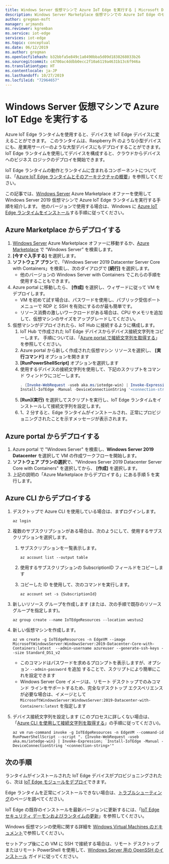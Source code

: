 ```yaml
---
title: Windows Server 仮想マシンで Azure IoT Edge を実行する | Microsoft Docs
description: Windows Server Marketplace 仮想マシンでの Azure IoT Edge のセットアップ手順
author: gregman-msft
manager: arjmands
ms.reviewer: kgremban
ms.service: iot-edge
services: iot-edge
ms.topic: conceptual
ms.date: 06/12/2019
ms.author: gregman
ms.openlocfilehash: b32bbfa5e849c1a0490bba5d09d1838268033b26
ms.sourcegitcommit: c4700ac4ddbb0ecc2f10a6119a4631b13c6f946a
ms.translationtype: HT
ms.contentlocale: ja-JP
ms.lasthandoff: 10/27/2019
ms.locfileid: "72964657"
---
```

# <a name="run-azure-iot-edge-on-windows-server-virtual-machines"></a>Windows Server 仮想マシンで Azure IoT Edge を実行する

Azure IoT Edge ランタイムを使用すると、デバイスを IoT Edge デバイスに変えることができます。 このランタイムは、Raspberry Pi のような小型デバイスにも、産業用サーバーのような大型デバイスにもデプロイすることができます。 IoT Edge ランタイムを使用してデバイスを構成すると、クラウドからデバイスへのビジネス ロジックのデプロイを開始できます。

IoT Edge ランタイムの動作とランタイムに含まれるコンポーネントについては、「[Azure IoT Edge ランタイムとそのアーキテクチャの概要](iot-edge-runtime.md)」を参照してください。

この記事では、[Windows Server](https://azuremarketplace.microsoft.com/marketplace/apps/microsoftwindowsserver.windowsserver?tab=Overview) Azure Marketplace オファーを使用して Windows Server 2019 仮想マシンで Azure IoT Edge ランタイムを実行する手順を紹介します。 他のバージョンで使用する場合は、Windows に [Azure IoT Edge ランタイムをインストール](how-to-install-iot-edge-windows.md)する手順に従ってください。

## <a name="deploy-from-the-azure-marketplace"></a>Azure Marketplace からデプロイする

1.  [Windows Server](https://azuremarketplace.microsoft.com/marketplace/apps/microsoftwindowsserver.windowsserver?tab=Overview) Azure Marketplace オファーに移動するか、[Azure Marketplace](https://azuremarketplace.microsoft.com/) で “Windows Server” を検索します。
2.  **[今すぐ入手する]** を選択します。 
3.  **ソフトウェア プラン**で、「Windows Server 2019 Datacenter Server Core with Containers」を検索し、次のダイアログで **[続行]** を選択します。
    * 他のバージョンの Windows Server with Containers でこれらの手順を使用することもできます。
4.  Azure portal に移動したら、 **[作成]** を選択し、ウィザードに従って VM をデプロイします。 
    *   VM を初めて試す場合は、パスワードを使用し、パブリック受信ポート メニューで RDP と SSH を有効にするのが最も簡単です。 
    *   リソース消費の激しいワークロードがある場合は、CPU やメモリを追加して、仮想マシンのサイズをアップグレードしてください。
5.  仮想マシンがデプロイされたら、IoT Hub に接続するように構成します。
    1.  IoT Hub で作成された IoT Edge デバイスからデバイス接続文字列をコピーします。 手順については、「[Azure portal で接続文字列を取得する](how-to-register-device.md#retrieve-the-connection-string-in-the-azure-portal)」を参照してください。
    1.  Azure portal から新しく作成された仮想マシン リソースを選択し、 **[実行コマンド]** オプションを開きます
    1.  **[RunPowerShellScript]** オプションを選択します
    1.  使用するデバイスの接続文字列を使用して、下記のスクリプトをコマンド ウィンドウにコピーします。 
        ```powershell
        . {Invoke-WebRequest -useb aka.ms/iotedge-win} | Invoke-Expression; `
        Install-IoTEdge -Manual -DeviceConnectionString '<connection-string>'
        ```
    1.  **[Run]\(実行\)** を選択してスクリプトを実行し、IoT Edge ランタイムをインストールして接続文字列を設定します。
    1.  1、2 分すると、Edge ランタイムがインストールされ、正常にプロビジョニングされたことを示すメッセージが表示されます。

## <a name="deploy-from-the-azure-portal"></a>Azure portal からデプロイする

1. Azure portal で "Windows Server" を検索し、**Windows Server 2019 Datacenter** を選択して VM の作成ワークフローを開始します。 
2. **ソフトウェア プランの選択**で、"Windows Server 2019 Datacenter Server Core with Containers" を選択してから、 **[作成]** を選択します。
3. 上記の説明の「Azure Marketplace からデプロイする」にある手順 5 を実行します。

## <a name="deploy-from-azure-cli"></a>Azure CLI からデプロイする

1. デスクトップで Azure CLI を使用している場合は、まずログインします。

   ```azurecli-interactive
   az login
   ```

1. 複数のサブスクリプションがある場合は、次のようにして、使用するサブスクリプションを選択します。
   1. サブスクリプションを一覧表示します。

      ```azurecli-interactive
      az account list --output table
      ```

   1. 使用するサブスクリプションの SubscriptionID フィールドをコピーします
   1. コピーした ID を使用して、次のコマンドを実行します。

      ```azurecli-interactive 
      az account set -s {SubscriptionId}
      ```

1. 新しいリソース グループを作成します (または、次の手順で既存のリソース グループを指定します)。

   ```azurecli-interactive
   az group create --name IoTEdgeResources --location westus2
   ```

1. 新しい仮想マシンを作成します。

   ```azurecli-interactive
   az vm create -g IoTEdgeResources -n EdgeVM --image MicrosoftWindowsServer:WindowsServer:2019-Datacenter-Core-with-Containers:latest  --admin-username azureuser --generate-ssh-keys --size Standard_DS1_v2
   ```

   * このコマンドはパスワードを求めるプロンプトを表示しますが、オプション `--admin-password` を追加 することで、スクリプトにより簡単にこれを設定できます
   * Windows Server Core イメージは、リモート デスクトップでのみコマンド ラインをサポートするため、完全なデスクトップ エクスペリエンスが必要な場合は、イメージとして `MicrosoftWindowsServer:WindowsServer:2019-Datacenter-with-Containers:latest` を指定します

1. デバイス接続文字列を設定します (このプロセスに詳しくない場合は、「[Azure CLI を使用して接続文字列を取得する](how-to-register-device.md#retrieve-the-connection-string-with-the-azure-cli)」の手順に従ってください)。

   ```azurecli-interactive
   az vm run-command invoke -g IoTEdgeResources -n EdgeVM --command-id RunPowerShellScript --script ". {Invoke-WebRequest -useb aka.ms/iotedge-win} | Invoke-Expression; `Install-IoTEdge -Manual -DeviceConnectionString '<connection-string>'"
   ```

## <a name="next-steps"></a>次の手順

ランタイムがインストールされた IoT Edge デバイスがプロビジョニングされたら、次は [IoT Edge モジュールをデプロイ](how-to-deploy-modules-portal.md)できます。

Edge ランタイムを正常にインストールできない場合は、[トラブルシューティング](troubleshoot.md)のページを調べてください。

IoT Edge の既存のインストールを最新バージョンに更新するには、「[IoT Edge セキュリティ デーモンおよびランタイムの更新](how-to-update-iot-edge.md)」を参照してください。

Windows 仮想マシンの使用に関する詳細を [Windows Virtual Machines のドキュメント](https://docs.microsoft.com/azure/virtual-machines/windows/)で参照してください。

セットアップ後にこの VM に SSH で接続する場合は、リモート デスクトップまたはリモート PowerShell を使用して、[Windows Server 用の OpenSSH のインストール](https://docs.microsoft.com/windows-server/administration/openssh/openssh_install_firstuse#installing-openssh-with-powershell) ガイドに従ってください。

